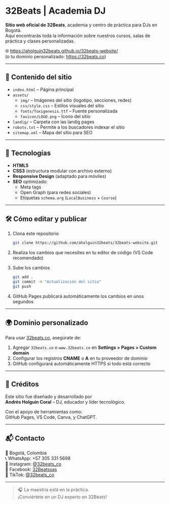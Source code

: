 # 32Beats | Academia DJ

**Sitio web oficial de 32Beats**, academia y centro de práctica para DJs en Bogotá.  
Aquí encontrarás toda la información sobre nuestros cursos, salas de práctica y clases personalizadas.

🌐 https://aholguin32beats.github.io/32beats-website/  
(o tu dominio personalizado: https://32beats.co)

---

## 📁 Contenido del sitio

- `index.html` – Página principal
- `assets/`
  - `img/` – Imágenes del sitio (logotipo, secciones, redes)
  - `css/style.css` – Estilos visuales del sitio
  - `fonts/Toxigenesis.ttf` – Fuente personalizada
  - `favicon/LOGO.png` – Ícono del sitio
- `landig/` – Carpeta con las landig pages
- `robots.txt` – Permite a los buscadores indexar el sitio
- `sitemap.xml` – Mapa del sitio para SEO

---

## 🚀 Tecnologías

- **HTML5**
- **CSS3** (estructura modular con archivo externo)
- **Responsive Design** (adaptado para móviles)
- **SEO** optimizado:
  - Meta tags
  - Open Graph (para redes sociales)
  - Etiquetas `schema.org` (`LocalBusiness` + `Course`)

---

## 🛠 Cómo editar y publicar

1. Clona este repositorio
   ```bash
   git clone https://github.com/aholguin32beats/32beats-website.git
   ```

2. Realiza los cambios que necesites en tu editor de código (VS Code recomendado)

3. Sube los cambios
   ```bash
   git add .
   git commit -m "Actualización del sitio"
   git push
   ```

4. GitHub Pages publicará automáticamente los cambios en unos segundos

---

## 🌍 Dominio personalizado

Para usar [32beats.co](https://32beats.co), asegúrate de:

1. Agregar `32beats.co` o `www.32beats.co` en **Settings > Pages > Custom domain**
2. Configurar los registros **CNAME** o **A** en tu proveedor de dominio
3. GitHub configurará automáticamente HTTPS si todo está correcto

---

## 🧠 Créditos

Este sitio fue diseñado y desarrollado por  
**Andrés Holguín Coral** – DJ, educador y líder tecnológico.

Con el apoyo de herramientas como:  
GitHub Pages, VS Code, Canva, y ChatGPT.

---

## 📬 Contacto

📍 Bogotá, Colombia  
📞 WhatsApp: +57 305 331 5698  
📸 Instagram: [@32beats_co](https://www.instagram.com/32beats_co)  
📘 Facebook: [32Beatssas](https://www.facebook.com/32beatssas)  
🎵 TikTok: [@32beats_co](https://www.tiktok.com/@32beats_co)

---

> 🎧 La maestría está en la práctica.  
> ¡Conviértete en un DJ experto en 32Beats!
